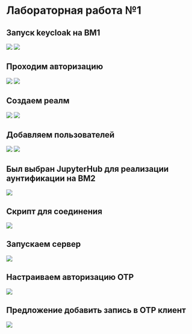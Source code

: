 # Лабораторная работа №1

## Запуск keycloak на ВМ1

![](./1.PNG)
![](./2.PNG)

## Проходим авторизацию

![](./3.PNG)
![](./4.PNG)

## Создаем реалм

![](./5.PNG)
![](./6.PNG)

## Добавляем пользователей 

![](./7.PNG)
![](./8.PNG)

## Был выбран JupyterHub для реализации аунтификации на ВМ2

![](./9.PNG)

## Скрипт для соединения

![](./10.jpg)

## Запускаем сервер

![](./11.PNG)

## Настраиваем авторизацию OTP

![](./12.PNG)

## Предложение добавить запись в OTP клиент

![](./13.PNG)

